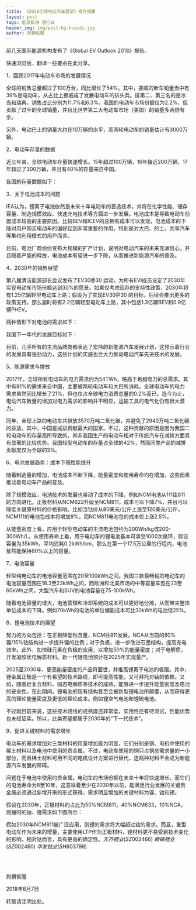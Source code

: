 ```yaml
---
title: 《2018全球电动汽车展望》报告摘要
layout: post
tags: 能源板块 锂行业
header_img: img/post-bg-kuaidi.jpg
author: 刺猬偷腥
---
```

前几天国际能源机构发布了《Global EV Outlook 2018》报告。

快速浏览后，翻译一些要点在此分享。

1、回顾2017年电动车市场的发展情况

全球的销售总量超过了100万台，同比增长了54%。其中，挪威的新车销量当中有39%是电动车，从占比上挪威成了发展电动车的排头兵。排第二、第三名的是冰岛和瑞典，销售占比分别为11.7%和6.3%。我国的电动车市场份额仅为2.2%，但贡献了过半的全球销量，并且比世界第二大电动车市场（美国）的销量多两倍有余。

另外，电动巴士的销量大约在10万辆的水平，而两轮电动车的销量估计有3000万辆。

2、电动车存量的数据

近三年来，全球电动车存量快速增长。15年超过100万辆，16年接近200万辆，17年超过了300万辆，并且有40%的存量来自中国。


各国的存量数据如下：


3、关于电池成本的问题

IEA认为，锂离子电池依然是未来十年电动车的首选技术，并将在化学性能、储存容量、制造规模效应、快速充电技术等方面进一步发展。电池成本是导致电动车前置成本较高的主要原因。比较BEV和ICEV的总拥有成本可以发现，电池成本的下降对用户购买电动车的偏好起到非常重要的作用，特别是对大巴、的士、共享汽车等集约利用模式的用户而言。

目前，电池厂商纷纷宣布大规模的扩产计划，说明对电动汽车的未来充满信心，并且随着产能的释放，电池成本有望进一步下降，从而推进新能源汽车的普及。

4、2030年的销售展望

第八届清洁能源部长会议发布了EV30@30 运动，为所有EVI成员设定了2030年实现电动车市场份额达到30%的愿景。如果仅考虑现存的支持性政策，2030年将有1.25亿辆轻型电动车上路；假设为了实现EV30@30 的目标，后续会推出更多的政策支持，那么届时将有2.2亿辆轻型电动车上路，其中包括1.3亿辆BEV和0.9亿辆PHEV。


两种情形下对电池的需求如下：


我国下一年代的发展目标如下：


目前，几乎所有的主流品牌商都表达了宏伟的新能源汽车发展计划，这预示着行业的发展具有强劲动力，这些计划的实施也会大力推动电动汽车先进技术的发展。


5、能源需求与排放

2017年，全球所有电动车的电力需求约为54TWh，略高于希腊电力的总需求。其中有91%的需求来自中国，主要被两轮电动车和大巴所消耗。全球电动车的电力需求虽然同比增长了21%，但也仅占全球电力消费总量的0.2%而已。迄今为止，电动汽车数量的增加对电力需求的影响并不明显，运输工具的电气化仍有很大潜力。


同年，全球上路的电动车共排放3570万吨二氧化碳，并避免了2940万吨二氧化碳的排放。其中，中国是减排贡献最大的国家。不过，这种贡献的原因是因为我国二轮电动车的存量高所导致的，并非我国生产的电动车相对于传统汽车在减排方面具有显著的比较优势。我国轻型电动车的存量占全球的42%，然而同类产品的减排贡献度仅为全球的3%。


6、电池发展趋势：成本下降性能提升

随着制造量的增加，电池成本不断下降，能量密度和使用寿命均在增加，这些因素推动着电动车产品的普及。


除了规模效应，电池技术的发展也带动了成本的下降，例如NCM电池从111往811的方向进化。正极材料从NCM622升级至NCM811，成本可以下降7%，并且可以降低关键原材料的价格影响。比如当钴价从80美元/公斤上涨至120美元/公斤，NCM111的电池包成本将增加9%，而NCM811电池包的成本仅上涨2.5%。 


从能量密度上看，应用于轻型电动车的主流电池包约为200Wh/kg或200-300Wh/L。从使用寿命上看，用于电动车的锂电池基本可承受1000次循环，假设容量为35kWh，平均消耗0.2kWh/km，那么在第一个17.5万公里的行程内，电池依然能保持80%以上的容量。

7、电池容量

轻型纯电动车的电池容量范围在20至100kWh之间。我国三款最畅销的电动车的电池容量范围在18.3至23kWh之间，而欧洲和北美市场的中等容量车型在23至60kWh之间，大型汽车和SUV的电池容量在75-100kWh。

随着电池容量的增大，电池管理和冷却系统的成本可以更好地分摊，从而带来整体单位成本的下降。例如70kWh的电池的单位储能成本可比30kWh的电池低25%。


8、锂电池技术的展望

努力的方向包括：在正极降低钴含量，NCM往811发展，NCA从当前的80%镍/15%钴结构进一步提升镍的比例；对于负极，进一步改进石墨结构，提高充电效率。此外，加快硅元素在负极的应用，以增加50%的能量密度；对于电解质，开发凝胶状电解质材料。新一代锂电池预计在2025年实现量产。

2025至2030年，更高能量密度的产品将面世，并推高锂离子电池的极限。其中，锂金属正极是一个有希望的技术路线，即可提高性能，又可拜托对钴的依赖。又如，随着硅复合材料、固态电解质等技术的成熟，能够进一步提升能量密度及电池的安全性。在此期间，锂电池的现有结构甚至会被新型锂电池所颠覆，从而获得更高的理论能量密度及更低的理论成本。例如锂空气电池和锂硫电池。

不过就目前来说，这些技术路线的成熟度还非常低，实用性还有待测试，性能优势也未经证实。所以，此类寄望都属于2030年的“下一代技术”。


9、促进关键材料的需求增长

电动车的需求增加对三类材料的用量增加最为明显，它们分别是铜、电机中使用的稀土材料以及电池中使用的贵金属。不过，电动车使用的铜只占铜总需求量的一小部分，而且稀土材料可用不同的电机设计方案进行替代，这两种材料不会成为新能源汽车发展的障碍。

问题在于电池中使用的贵金属。电动车的市场份额在未来十年将快速增长，而它们的电池寿命为8至10年，这意味着至少在2030年以前，能满足行业发展的关键贵金属必须通过新增开采的形式获得。需求明显增加的关键材料为镍、钴和锂。


假设在2030年，正极材料的占比为50%NCM811，40%NCM633，10%NCA，则届时的钴、锂需求如下图所示：


假如2030年NCM811被广泛应用，则锂的需求将大幅超过钴的需求。而且，重型电动车作为未来的增量，主要使用LTP作为正极材料，锂材料更不易受到技术变化的影响，相对钴而言，具有更高的确定性。$天齐锂业(SZ002466)$ $赣锋锂业(SZ002460)$ $华友钴业(SH603799)$   

<br><br>


刺猬偷腥

2018年6月7日

转载请注明出处。